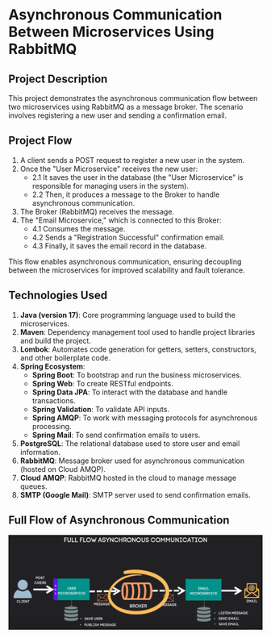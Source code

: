 # Asynchronous Communication Between Microservices Using RabbitMQ

## Project Description
This project demonstrates the asynchronous communication flow between two microservices using RabbitMQ as a message broker. The scenario involves registering a new user and sending a confirmation email.

## Project Flow
1. A client sends a POST request to register a new user in the system.
2. Once the "User Microservice" receives the new user:
   - 2.1 It saves the user in the database (the "User Microservice" is responsible for managing users in the system).
   - 2.2 Then, it produces a message to the Broker to handle asynchronous communication.
3. The Broker (RabbitMQ) receives the message.
4. The "Email Microservice," which is connected to this Broker:
   - 4.1 Consumes the message.
   - 4.2 Sends a "Registration Successful" confirmation email.
   - 4.3 Finally, it saves the email record in the database.

This flow enables asynchronous communication, ensuring decoupling between the microservices for improved scalability and fault tolerance.

## Technologies Used

1. **Java (version 17)**: Core programming language used to build the microservices.
2. **Maven**: Dependency management tool used to handle project libraries and build the project.
3. **Lombok**: Automates code generation for getters, setters, constructors, and other boilerplate code.
4. **Spring Ecosystem**:
   - **Spring Boot**: To bootstrap and run the business microservices.
   - **Spring Web**: To create RESTful endpoints.
   - **Spring Data JPA**: To interact with the database and handle transactions.
   - **Spring Validation**: To validate API inputs.
   - **Spring AMQP**: To work with messaging protocols for asynchronous processing.
   - **Spring Mail**: To send confirmation emails to users.
5. **PostgreSQL**: The relational database used to store user and email information.
6. **RabbitMQ**: Message broker used for asynchronous communication (hosted on Cloud AMQP).
7. **Cloud AMQP**: RabbitMQ hosted in the cloud to manage message queues.
8. **SMTP (Google Mail)**: SMTP server used to send confirmation emails.

## Full Flow of Asynchronous Communication

![Asynchronous Communication Flow](./Project-Flow.jpg)
